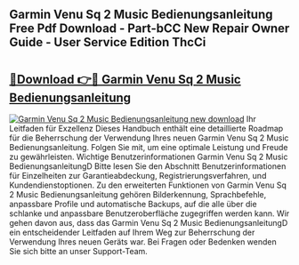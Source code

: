 ## Garmin Venu Sq 2 Music Bedienungsanleitung Free Pdf Download - Part-bCC New Repair Owner Guide - User Service Edition ThcCi

# <h2><a href="http://df5e5c.blite.top/?on=Garmin+Venu+Sq+2+Music+Bedienungsanleitung">🔗Download 👉🔴 Garmin Venu Sq 2 Music Bedienungsanleitung</a></h2>

[![Garmin Venu Sq 2 Music Bedienungsanleitung new download](https://i.imgur.com/lujVjoI.png)](http://df5e5c.blite.top/?on=Garmin+Venu+Sq+2+Music+Bedienungsanleitung)
Ihr Leitfaden für Exzellenz Dieses Handbuch enthält eine detaillierte Roadmap für die Beherrschung der Verwendung Ihres neuen Garmin Venu Sq 2 Music Bedienungsanleitung. Folgen Sie mit, um eine optimale Leistung und Freude zu gewährleisten. Wichtige Benutzerinformationen Garmin Venu Sq 2 Music BedienungsanleitungD Bitte lesen Sie den Abschnitt Benutzerinformationen für Einzelheiten zur Garantieabdeckung, Registrierungsverfahren, und Kundendienstoptionen. Zu den erweiterten Funktionen von Garmin Venu Sq 2 Music Bedienungsanleitung gehören Bilderkennung, Sprachbefehle, anpassbare Profile und automatische Backups, auf die alle über die schlanke und anpassbare Benutzeroberfläche zugegriffen werden kann. Wir gehen davon aus, dass das Garmin Venu Sq 2 Music BedienungsanleitungD ein entscheidender Leitfaden auf Ihrem Weg zur Beherrschung der Verwendung Ihres neuen Geräts war. Bei Fragen oder Bedenken wenden Sie sich bitte an unser Support-Team.
